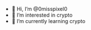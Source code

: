 - 👋 Hi, I’m @0misspixel0
- 👀 I’m interested in crypto
- 🌱 I’m currently learning crypto


<!---
0misspixel0/0misspixel0 is a ✨ special ✨ repository because its `README.md` (this file) appears on your GitHub profile.
You can click the Preview link to take a look at your changes.
--->
